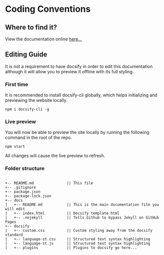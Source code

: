 # Coding Conventions

## Where to find it?
View the documentation online [here...](https://tcgraph-dev-team.github.io/coding-convention/)

## Editing Guide

It is not a requirement to have docsify in order to edit this documentation although it will allow you to preview it offline with its full styling.  

### First time
It is recommended to install docsify-cli globally, which helps initializing and previewing the website locally.
```
npm i docsify-cli -g
```

### Live preview
You will now be able to preview the site locally by running the following command in the root of the repo.
```
npm start
```
All changes will cause the live preview to refresh.

### Folder structure
```
.
+-- README.md               || This file
+-- .gitignore              
+-- package.json
+-- package-lock.json
+-- docs
|   +-- README.md           || This is the main documentation file you will edit
|   +-- index.html          || Docsify template html
|   +-- .nojekyll           || Tells Github to bypass Jekyll on GitHub Pages
+-- docsify
|   +-- custom.css          || Custom styling away from the docsify standard
|   +-- language-st.css     || Structured text syntax highlighting
|   +-- language-st.js      || Structured text syntax highlighting
|   +-- plugins             || Plugins to docsify go here...
```